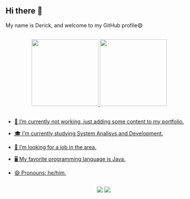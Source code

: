   ## Hi there 👋

My name is Derick, and welcome to my GitHub profile😄

  ##

<div align="center">
  <a href="https://beacons.ai/dericklr">
  <img height="180em" src="https://github-readme-stats.vercel.app/api?username=dericklr&show_icons=true&theme=dark&include_all_commits=true&count_private=true"/>
  <img height="180em" src="https://github-readme-stats.vercel.app/api/top-langs/?username=dericklr&layout=compact&langs_count=7&theme=dark"/>
</div>

  ##
    
- 🔭 I’m currently not working, just adding some content to my portfolio.
- 🎓 I’m currently studying System Analisys and Development.
- 👯 I’m looking for a job in the area.
- 🖥️ My favorite programming language is Java.
- 😄 Pronouns: he/him.

  ##
  
  <div align="center">
  <a href = "dericklegunde@gmail.com"><img src="https://img.shields.io/badge/-Gmail-%23333?style=for-the-badge&logo=gmail&logoColor=white" target="_blank"></a>
  <a href="https://www.linkedin.com/in/derick-rodrigues-723029206/" target="_blank"><img src="https://img.shields.io/badge/-LinkedIn-%230077B5?style=for-the-badge&logo=linkedin&logoColor=white" target="_blank"></a>
</div>


##

